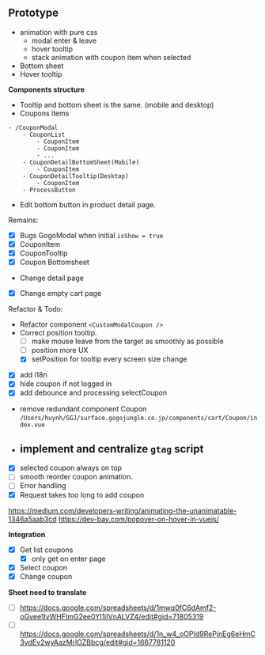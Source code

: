 

## Prototype

- animation with pure css
	- modal enter & leave
	- hover tooltip
	- stack animation with coupon item when selected
- Bottom sheet
- Hover tooltip



**Components structure**
- Tooltip and bottom sheet is the same. (mobile and desktop)
- Coupons items


```dirtree
- /CouponModal
	- CouponList
		- CouponItem
		- CouponItem
		- ...
	- CouponDetailBottomSheet(Mobile)
		- CouponItem
	- CouponDetailTooltip(Desktop)
		- CouponItem
	- ProcessButton
```


- Edit bottom button in product detail page.

Remains:
- [x] Bugs GogoModal when initial `isShow = true`
- [x] CouponItem
- [x] CouponTooltip
- [x] Coupon Bottomsheet

- Change detail page
- [x] Change empty cart page


Refactor & Todo:
- Refactor component `<CustomModalCoupon />`
- Correct position tooltip.
	- [ ] make mouse leave from the target as smoothly as possible
	- [ ] position more UX
	- [x] setPosition for tooltip every screen size change
- [x] add i18n
- [x] hide coupon if not logged in
- [x] add debounce and processing selectCoupon
- remove redundant component Coupon `/Users/huynh/GGJ/surface.gogojungle.co.jp/components/cart/Coupon/index.vue`
- implement and centralize `gtag` script
	- 
- [x] selected coupon always on top
- [ ] smooth reorder coupon animation.
- [ ] Error handling
- [x] Request takes too long to add coupon

https://medium.com/developers-writing/animating-the-unanimatable-1346a5aab3cd
https://dev-bay.com/popover-on-hover-in-vuejs/

**Integration**

 - [x] Get list coupons
	- [x] only get on enter page
 - [x] Select coupon
 - [x] Change coupon

**Sheet need to translate**
- [ ] https://docs.google.com/spreadsheets/d/1mwq0fC6dAmf2-oGvee1IvWHFImG2ee0YI1iIVnALVZ4/edit#gid=71805319
- [ ] https://docs.google.com/spreadsheets/d/1n_w4_oOPId9RePjnEg6eHmC3vdEv2wyAazMrlOZBbcg/edit#gid=1667781120
